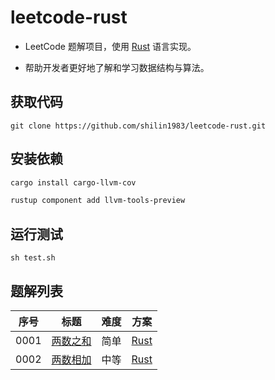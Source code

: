 # leetcode-rust

- LeetCode 题解项目，使用 [Rust](https://www.rust-lang.org/) 语言实现。

- 帮助开发者更好地了解和学习数据结构与算法。

## 获取代码

```git
git clone https://github.com/shilin1983/leetcode-rust.git
```

## 安装依赖

```bash
cargo install cargo-llvm-cov
```

```bash
rustup component add llvm-tools-preview
```

## 运行测试

```shell
sh test.sh
```

## 题解列表

| 序号  |                           标题                            | 难度  |                         方案                         |
| :---: | :-------------------------------------------------------: | :---: | :--------------------------------------------------: |
| 0001  |     [两数之和](https://leetcode.cn/problems/two-sum/)     | 简单  |     [Rust](src/solutions/problem0001/two_sum.rs)     |
| 0002  | [两数相加](https://leetcode.cn/problems/add-two-numbers/) | 中等  | [Rust](src/solutions/problem0002/add_two_numbers.rs) |
